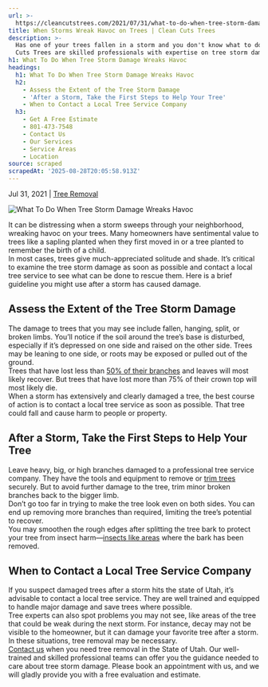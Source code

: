 ```yaml
---
url: >-
  https://cleancutstrees.com/2021/07/31/what-to-do-when-tree-storm-damage-wreaks-havoc/
title: When Storms Wreak Havoc on Trees | Clean Cuts Trees
description: >-
  Has one of your trees fallen in a storm and you don't know what to do? Clean
  Cuts Trees are skilled professionals with expertise on tree storm damage
h1: What To Do When Tree Storm Damage Wreaks Havoc
headings:
  h1: What To Do When Tree Storm Damage Wreaks Havoc
  h2:
    - Assess the Extent of the Tree Storm Damage
    - 'After a Storm, Take the First Steps to Help Your Tree'
    - When to Contact a Local Tree Service Company
  h3:
    - Get A Free Estimate
    - 801-473-7548
    - Contact Us
    - Our Services
    - Service Areas
    - Location
source: scraped
scrapedAt: '2025-08-28T20:05:58.913Z'
---
```

Jul 31, 2021 | [Tree Removal](https://cleancutstrees.com/category/tree-removal/)

![What To Do When Tree Storm Damage Wreaks Havoc](./assets/eae9604ace382403a619d7e9a9ae0042f5abb501.jpeg)

It can be distressing when a storm sweeps through your neighborhood, wreaking havoc on your trees. Many homeowners have sentimental value to trees like a sapling planted when they first moved in or a tree planted to remember the birth of a child.  
In most cases, trees give much-appreciated solitude and shade. It’s critical to examine the tree storm damage as soon as possible and contact a local tree service to see what can be done to rescue them. Here is a brief guideline you might use after a storm has caused damage.

## Assess the Extent of the Tree Storm Damage

The damage to trees that you may see include fallen, hanging, split, or broken limbs. You’ll notice if the soil around the tree’s base is disturbed, especially if it’s depressed on one side and raised on the other side. Trees may be leaning to one side, or roots may be exposed or pulled out of the ground.  
Trees that have lost less than [50% of their branches](https://naturalresources.extension.iastate.edu/encyclopedia/managing-storm-damaged-woodlands) and leaves will most likely recover. But trees that have lost more than 75% of their crown top will most likely die.  
When a storm has extensively and clearly damaged a tree, the best course of action is to contact a local tree service as soon as possible. That tree could fall and cause harm to people or property.

## After a Storm, Take the First Steps to Help Your Tree

Leave heavy, big, or high branches damaged to a professional tree service company. They have the tools and equipment to remove or [trim trees](https://cleancutstrees.com/service/tree-trimming/) securely. But to avoid further damage to the tree, trim minor broken branches back to the bigger limb.  
Don’t go too far in trying to make the tree look even on both sides. You can end up removing more branches than required, limiting the tree’s potential to recover.  
You may smoothen the rough edges after splitting the tree bark to protect your tree from insect harm—[insects like areas](https://agrilifeextension.tamu.edu/library/landscaping/wood-boring-insects-of-trees-and-shrubs/) where the bark has been removed.

## When to Contact a Local Tree Service Company

If you suspect damaged trees after a storm hits the state of Utah, it’s advisable to contact a local tree service. They are well trained and equipped to handle major damage and save trees where possible.  
Tree experts can also spot problems you may not see, like areas of the tree that could be weak during the next storm. For instance, decay may not be visible to the homeowner, but it can damage your favorite tree after a storm. In these situations, tree removal may be necessary.  
[Contact us](https://cleancutstrees.com/contact-us/) when you need tree removal in the State of Utah. Our well-trained and skilled professional teams can offer you the guidance needed to care about tree storm damage. Please book an appointment with us, and we will gladly provide you with a free evaluation and estimate.
